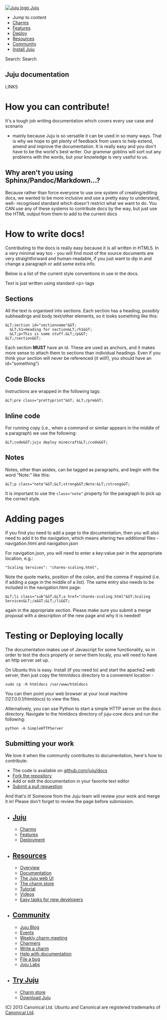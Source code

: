 [ ![Juju logo](//assets.ubuntu.com/sites/ubuntu/latest/u/img/logo.png) Juju
](https://juju.ubuntu.com/)

  - Jump to content
  - [Charms](https://juju.ubuntu.com/charms/)
  - [Features](https://juju.ubuntu.com/features/)
  - [Deploy](https://juju.ubuntu.com/deployment/)
  - [Resources](https://juju.ubuntu.com/resources/)
  - [Community](https://juju.ubuntu.com/community/)
  - [Install Juju](https://juju.ubuntu.com/download/)

Search: Search

## Juju documentation

LINKS

# How you can contribute!

It's a tough job writing documentation which covers every use case and scenario
- mainly because Juju is so versatile it can be used in so many ways. That is
why we hope to get plenty of feedback from users to help extend, amend and
improve the documentation. It is really easy and you don't have to be the
world's best writer. Our grammar goblins will sort out any problems with the
words, but your knowledge is very useful to us.

## Why aren't you using Sphinx/Pandoc/Markdown...?

Because rather than force everyone to use one system of creating/editing docs,
we wanted to be more inclusive and use a pretty easy to understand, well-
recognised standard which doesn't restrict what we want to do. You CAN use any
of these systems to contribute docs by the way, but just use the HTML output
from them to add to the current docs

# How to write docs!

Contributing to the docs is really easy because it is all written in HTML5. In a
very minimal way too - you will find most of the source documents are very
straightforward and human-readable, if you just want to dip in and change a
paragraph or add some extra info.

Below is a list of the current style conventions in use in the docs.

Text is just written using standard &LT;p&GT; tags

## Sections

All the text is organised into sections. Each section has a heading, possibly
subheadings and body text/other elements, so it looks something like this:

    
    
    &LT;section id="sectionname"&GT;
      &LT;h1>Heading for section&LT;/h1&GT;
      &LT;p>This is some stuff.&LT;/p&GT;
    &LT;/section&GT;

Each section __MUST__ have an id. These are used as anchors, and it makes more
sense to attach them to sections than individual headings. Even if you think
your section will never be referenced (it will!), you should have an
id="something")

## Code Blocks

Instructions are wrapped in the following tags:

    
    
    &LT;pre class="prettyprint"&GT; &LT;/pre&GT;

## Inline code

For running copy (i.e., when a command or similar appears in the middle of a
paragraph) we use the following:

    
    
    &LT;code&GT;juju deploy minecraft&LT;/code&GT;

## Notes

Notes, other than asides, can be tagged as paragraphs, and begin with the word
"Note:" like this:

    
    
    &LT;p class="note"&GT;&LT;strong&GT;Note:&LT;/strong&GT;

It is important to use the `class="note"` property for the paragraph to pick up
the correct style.

# Adding pages

If you find you need to add a page to the documentation, then you will also need
to add it to the navigation, which means altering two additional files -
navigation.html and navigation.json

For navigation.json, you will need to enter a key:value pair in the appropriate
location, e.g.:

    
    
    "Scaling Services": "charms-scaling.html",

Note the quote marks, position of the colon, and the comma if required (i.e. if
adding a page in the middle of a list). The same entry also needs to be included
in the navigation.html page:

    
    
    &LT;li class="sub"&GT;&LT;a href="charms-scaling.html"&GT;Scaling Services&LT;/a&GT;&LT;/li&GT;

again in the appropriate section. Please make sure you submit a merge proposal
with a description of the new page and why it is needed!

# Testing or Deploying locally

The documentation makes use of Javascript for some functionality, so in order to
test the docs properly or serve them localy, you will need to have an http
server set up.

On Ubuntu this is easy. Install (if you need to) and start the apache2 web
server, then just copy the htmnldocs directory to a convenient location -

    
    
    sudo cp -R htmldocs /var/www/htmldocs

You can then point your web browser at your local machine (127.0.0.1/htmldocs)
to view the files.

Alternatively, you can use Python to start a simple HTTP server on the docs
directory. Navigate to the htmldocs directory of juju-core docs and run the
following:

    
    
    python -m SimpleHTTPServer

## Submitting your work

We love it when the community contributes to documentation, here's how to
contribute:

  - The code is available on [github.com/juju/docs](http://github.com/docs/juju)
  - [Fork the repository](https://help.github.com/articles/fork-a-repo)
  - Add or edit the documentation in your favorite text editor
  - [Submit a pull requestion](https://help.github.com/articles/creating-a-pull-request)

And that's it! Someone from the Juju team will review your work and merge it in!
Please don't forget to review the page before submission.

  - ## [Juju](/)

    - [Charms](/charms)
    - [Features](/features)
    - [Deployment](/deployment)
  - ## [Resources](/resources)

    - [Overview](/resources/juju-overview/)
    - [Documentation](/docs/)
    - [The Juju web UI](/resources/the-juju-gui/)
    - [The charm store](/docs/authors-charm-store.html)
    - [Tutorial](/docs/getting-started.html#test)
    - [Videos](/resources/videos/)
    - [Easy tasks for new developers](/resources/easy-tasks-for-new-developers/)
  - ## [Community](/community)

    - [Juju Blog](/community/blog/)
    - [Events](/events/)
    - [Weekly charm meeting](/community/weekly-charm-meeting/)
    - [Charmers](/community/charmers/)
    - [Write a charm](/docs/authors-charm-writing.html)
    - [Help with documentation](/docs/contributing.html)
    - [File a bug](https://bugs.launchpad.net/juju-core/+filebug)
    - [Juju Labs](/labs/)
  - ## [Try Juju](https://jujucharms.com/sidebar/)

    - [Charm store](https://jujucharms.com/)
    - [Download Juju](/download/)

(C) 2013 Canonical Ltd. Ubuntu and Canonical are registered trademarks of
[Canonical Ltd](http://canonical.com).

